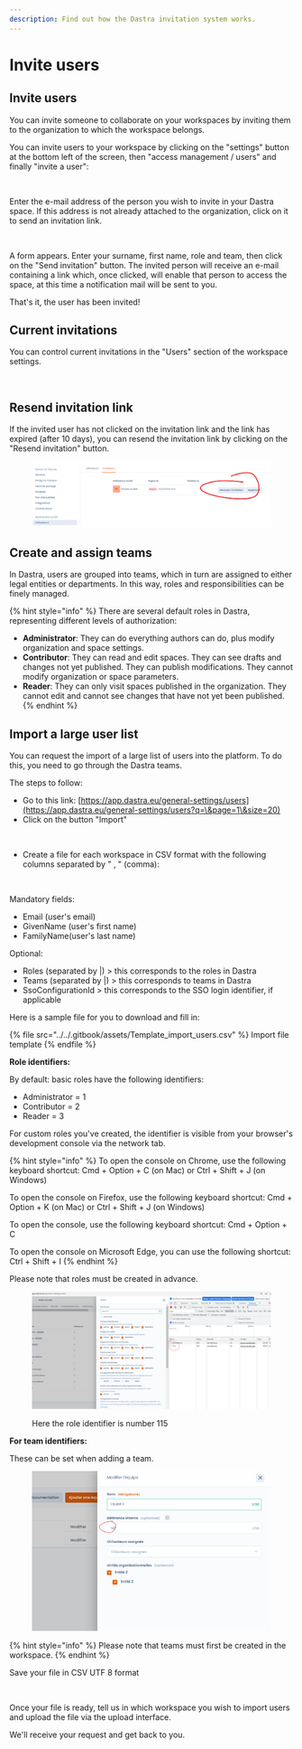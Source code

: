 ```yaml
---
description: Find out how the Dastra invitation system works.
---
```


# Invite users

## Invite users

You can invite someone to collaborate on your workspaces by inviting them to the organization to which the workspace belongs.&#x20;

You can invite users to your workspace by clicking on the "settings" button at the bottom left of the screen, then "access management / users" and finally "invite a user":

<figure><img src="../../.gitbook/assets/Capture d’écran 2023-06-01 à 16.30.07.png" alt=""><figcaption></figcaption></figure>

Enter the e-mail address of the person you wish to invite in your Dastra space. If this address is not already attached to the organization, click on it to send an invitation link.

<figure><img src="../../.gitbook/assets/Capture d’écran 2023-06-01 à 16.35.11.png" alt="" width="563"><figcaption></figcaption></figure>

A form appears. Enter your surname, first name, role and team, then click on the "Send invitation" button. The invited person will receive an e-mail containing a link which, once clicked, will enable that person to access the space, at this time a notification mail will be sent to you.

That's it, the user has been invited!

## Current invitations

You can control current invitations in the "Users" section of the workspace settings.

<figure><img src="../../.gitbook/assets/Capture d’écran 2023-06-01 à 16.37.02.png" alt="" width="360"><figcaption></figcaption></figure>

## Resend invitation link

If the invited user has not clicked on the invitation link and the link has expired (after 10 days), you can resend the invitation link by clicking on the "Resend invitation" button.

<figure><img src="../../.gitbook/assets/image (75).png" alt=""><figcaption></figcaption></figure>

## Create and assign teams

In Dastra, users are grouped into teams, which in turn are assigned to either legal entities or departments. In this way, roles and responsibilities can be finely managed.

{% hint style="info" %}
There are several default roles in Dastra, representing different levels of authorization:&#x20;

* **Administrator**: They can do everything authors can do, plus modify organization and space settings.&#x20;
* **Contributor**: They can read and edit spaces. They can see drafts and changes not yet published. They can publish modifications. They cannot modify organization or space parameters.&#x20;
* **Reader**: They can only visit spaces published in the organization. They cannot edit and cannot see changes that have not yet been published.
{% endhint %}

## Import a large user list

You can request the import of a large list of users into the platform. To do this, you need to go through the Dastra teams.&#x20;

The steps to follow:&#x20;

* Go to this link: [https://app.dastra.eu/general-settings/users](https://app.dastra.eu/general-settings/users?q=\&page=1\&size=20)
* Click on the button "Import"

<figure><img src="../../.gitbook/assets/Capture d’écran 2023-06-01 à 16.48.20.png" alt="" width="186"><figcaption></figcaption></figure>

* Create a file for each workspace in CSV format with the following columns separated by " , " (comma):

<figure><img src="../../.gitbook/assets/Capture d’écran 2023-06-01 à 16.49.11.png" alt=""><figcaption></figcaption></figure>

Mandatory fields:

* Email (user's email)&#x20;
* GivenName (user's first name)&#x20;
* FamilyName(user's last name)&#x20;

Optional:&#x20;

* Roles (separated by |) > this corresponds to the roles in Dastra&#x20;
* Teams (separated by |) > this corresponds to teams in Dastra
* SsoConfigurationId > this corresponds to the SSO login identifier, if applicable

Here is a sample file for you to download and fill in:

{% file src="../../.gitbook/assets/Template_import_users.csv" %}
Import file template
{% endfile %}

**Role identifiers:**&#x20;

By default: basic roles have the following identifiers:&#x20;

* Administrator = 1&#x20;
* Contributor = 2&#x20;
* Reader = 3&#x20;

For custom roles you've created, the identifier is visible from your browser's development console via the network tab.

{% hint style="info" %}
To open the console on Chrome, use the following keyboard shortcut: Cmd + Option + C (on Mac) or Ctrl + Shift + J (on Windows)&#x20;

To open the console on Firefox, use the following keyboard shortcut: Cmd + Option + K (on Mac) or Ctrl + Shift + J (on Windows)&#x20;

To open the console, use the following keyboard shortcut: Cmd + Option + C&#x20;

To open the console on Microsoft Edge, you can use the following shortcut: Ctrl + Shift + I
{% endhint %}

Please note that roles must be created in advance.

<figure><img src="../../.gitbook/assets/image (95).png" alt=""><figcaption><p>Here the role identifier is number 115</p></figcaption></figure>

**For team identifiers:**

These can be set when adding a team.

<figure><img src="../../.gitbook/assets/image (76).png" alt=""><figcaption></figcaption></figure>

{% hint style="info" %}
Please note that teams must first be created in the workspace.
{% endhint %}

Save your file in CSV UTF 8 format

<figure><img src="https://138894690-files.gitbook.io/~/files/v0/b/gitbook-x-prod.appspot.com/o/spaces%2F-LvBxs22wUMicv9uWp6C-2584506019%2Fuploads%2FC1FElrWgEomvNHuCAXgC%2Fimage.png?alt=media&#x26;token=e83fc031-1943-452a-b4b5-40e5f4220813" alt=""><figcaption></figcaption></figure>

Once your file is ready, tell us in which workspace you wish to import users and upload the file via the upload interface.

We'll receive your request and get back to you.
